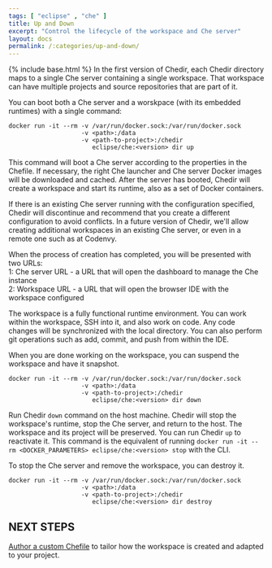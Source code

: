 ```yaml
---
tags: [ "eclipse" , "che" ]
title: Up and Down
excerpt: "Control the lifecycle of the workspace and Che server"
layout: docs
permalink: /:categories/up-and-down/
---
```

{% include base.html %}
In the first version of Chedir, each Chedir directory maps to a single Che server containing a single workspace. That workspace can have multiple projects and source repositories that are part of it.

You can boot both a Che server and a worskpace (with its embedded runtimes) with a single command:
```shell  
docker run -it --rm -v /var/run/docker.sock:/var/run/docker.sock
                    -v <path>:/data
                    -v <path-to-project>:/chedir
                       eclipse/che:<version> dir up

```

This command will boot a Che server according to the properties in the Chefile. If necessary, the right Che launcher and Che server Docker images will be downloaded and cached. After the server has booted, Chedir will create a workspace and start its runtime, also as a set of Docker containers.

If there is an existing Che server running with the configuration specified, Chedir will discontinue and recommend that you create a different configuration to avoid conflicts. In a future version of Chedir, we'll allow creating additional workspaces in an existing Che server, or even in a remote one such as at Codenvy.

When the process of creation has completed, you will be presented with two URLs:  
1: Che server URL - a URL that will open the dashboard to manage the Che instance  
2: Workspace URL - a URL that will open the browser IDE with the workspace configured  

The workspace is a fully functional runtime environment. You can work within the workspace, SSH into it, and also work on code. Any code changes will be synchronized with the local directory. You can also perform git operations such as add, commit, and push from within the IDE.

When you are done working on the workspace, you can suspend the workspace and have it snapshot.
```shell  
docker run -it --rm -v /var/run/docker.sock:/var/run/docker.sock
                    -v <path>:/data
                    -v <path-to-project>:/chedir
                       eclipse/che:<version> dir down

```

Run Chedir `down` command on the host machine. Chedir will stop the workspace's runtime, stop the Che server, and return to the host. The workspace and its project will be preserved.  You can run Chedir `up` to reactivate it. This command is the equivalent of running `docker run -it --rm <DOCKER_PARAMETERS> eclipse/che:<version> stop` with the CLI.

To stop the Che server and remove the workspace, you can destroy it.
```shell  
docker run -it --rm -v /var/run/docker.sock:/var/run/docker.sock
                    -v <path>:/data
                    -v <path-to-project>:/chedir
                       eclipse/che:<version> dir destroy
```

## NEXT STEPS
[Author a custom Chefile]({{base}}/docs/chedir/chefiles/index.html) to tailor how the workspace is created and adapted to your project.
